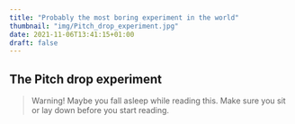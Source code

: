 ```yaml
---
title: "Probably the most boring experiment in the world"
thumbnail: "img/Pitch_drop_experiment.jpg"
date: 2021-11-06T13:41:15+01:00
draft: false
---
```


## The Pitch drop experiment

> Warning! Maybe you fall asleep while reading this. Make sure you sit or lay down before you start reading.